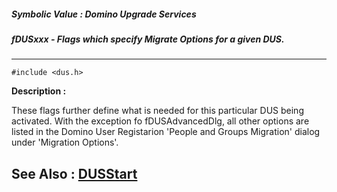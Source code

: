 ##### Symbolic Value : Domino Upgrade Services
##### fDUSxxx - Flags which specify Migrate Options for a given DUS.
---
```
#include <dus.h>
```
**Description :**

These flags further define what is needed for this particular DUS being 
activated.  With the exception fo fDUSAdvancedDlg, all other options are listed 
in the Domino User Registarion 'People and Groups Migration' dialog under 
'Migration Options'. 

**See Also :**
[DUSStart](/domino-c-api-docs/reference/Func/DUSStart)
---

